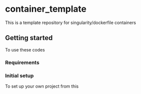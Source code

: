# container_template

This is a template repository for singularity/dockerfile containers

## Getting started

To use these codes

### Requirements


### Initial setup

To set up your own project from this 

